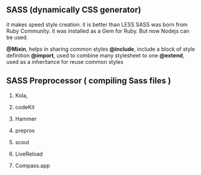 ## SASS (dynamically CSS generator)


it makes speed style creation. it is better than LESS
SASS was born from Ruby Community.
it was installed as a Gem for Ruby. But now Nodejs can be used.

**@Mixin**, helps in sharing common styles
**@include**, include a block of style definition
**@import**, used to combine many stylesheet to one
**@extend**, used as a inheritance for reuse common styles



## SASS Preprocessor \( compiling Sass files \)

1. Kola,

2. codeKit

3. Hammer

4. prepros
5. scout
6. LiveReload
7. Compass.app

